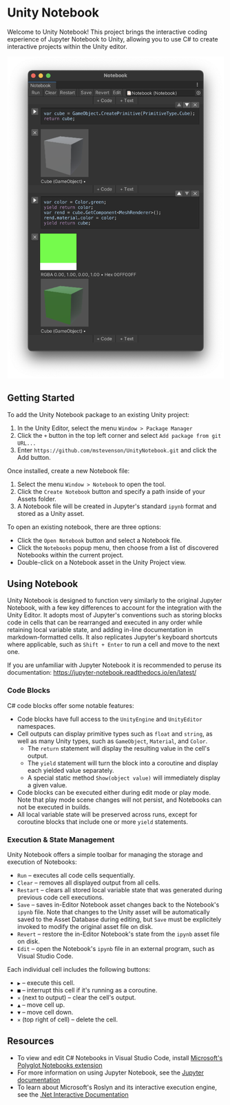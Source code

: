 # Unity Notebook

Welcome to Unity Notebook! This project brings the interactive coding experience of Jupyter Notebook to Unity, allowing you to use C# to create interactive projects within the Unity editor.

![Notebook window](docs/notebook_window.png)

## Getting Started

To add the Unity Notebook package to an existing Unity project:

1. In the Unity Editor, select the menu `Window > Package Manager`
2. Click the `+` button in the top left corner and select `Add package from git URL...`
3. Enter `https://github.com/mstevenson/UnityNotebook.git` and click the Add button.

Once installed, create a new Notebook file:

1. Select the menu `Window > Notebook` to open the tool.
2. Click the `Create Notebook` button and specify a path inside of your Assets folder.
3. A Notebook file will be created in Jupyter's standard `ipynb` format and stored as a Unity asset.

To open an existing notebook, there are three options:

* Click the `Open Notebook` button and select a Notebook file.
* Click the `Notebooks` popup menu, then choose from a list of discovered Notebooks within the current project.
* Double-click on a Notebook asset in the Unity Project view.

## Using Notebook

Unity Notebook is designed to function very similarly to the original Jupyter Notebook, with a few key differences to account for the integration with the Unity Editor. It adopts most of Jupyter's conventions such as storing blocks code in cells that can be rearranged and executed in any order while retaining local variable state, and adding in-line documentation in markdown-formatted cells. It also replicates Jupyter's keyboard shortcuts where applicable, such as `Shift + Enter` to run a cell and move to the next one.

If you are unfamiliar with Jupyter Notebook it is recommended to peruse its documentation: https://jupyter-notebook.readthedocs.io/en/latest/

### Code Blocks

C# code blocks offer some notable features:

- Code blocks have full access to the `UnityEngine` and `UnityEditor` namespaces.
- Cell outputs can display primitive types such as `float` and `string`, as well as many Unity types, such as `GameObject`, `Material`, and `Color`.
    - The `return` statement will display the resulting value in the cell's output.
    - The `yield` statement will turn the block into a coroutine and display each yielded value separately.
    - A special static method `Show(object value)` will immediately display a given value.
- Code blocks can be executed either during edit mode or play mode. Note that play mode scene changes will not persist, and Notebooks can not be executed in builds.
- All local variable state will be preserved across runs, except for coroutine blocks that include one or more `yield` statements.

### Execution & State Management

Unity Notebook offers a simple toolbar for managing the storage and execution of Notebooks:

* `Run` – executes all code cells sequentially.
* `Clear` – removes all displayed output from all cells.
* `Restart` – clears all stored local variable state that was generated during previous code cell executions.
* `Save` – saves in-Editor Notebook asset changes back to the Notebook's `ipynb` file. Note that changes to the Unity asset will be automatically saved to the Asset Database during editing, but `Save` must be explicitely invoked to modify the original asset file on disk.
* `Revert` – restore the in-Editor Notebook's state from the `ipynb` asset file on disk.
* `Edit` – open the Notebook's `ipynb` file in an external program, such as Visual Studio Code.

Each individual cell includes the following buttons:

* `▶` – execute this cell.
* `■` – interrupt this cell if it's running as a coroutine.
* `✕` (next to output) – clear the cell's output.
* `▲` – move cell up.
* `▼` – move cell down.
* `✕` (top right of cell) – delete the cell.

## Resources

* To view and edit C# Notebooks in Visual Studio Code, install [Microsoft's Polyglot Notebooks extension](https://marketplace.visualstudio.com/items?itemName=ms-dotnettools.dotnet-interactive-vscode)
* For more information on using Jupyter Notebook, see the [Jupyter documentation](https://jupyter-notebook.readthedocs.io/en/latest/)
* To learn about Microsoft's Roslyn and its interactive execution engine, see the [.Net Interactive Documentation](https://github.com/dotnet/interactive/blob/main/docs/README.md)